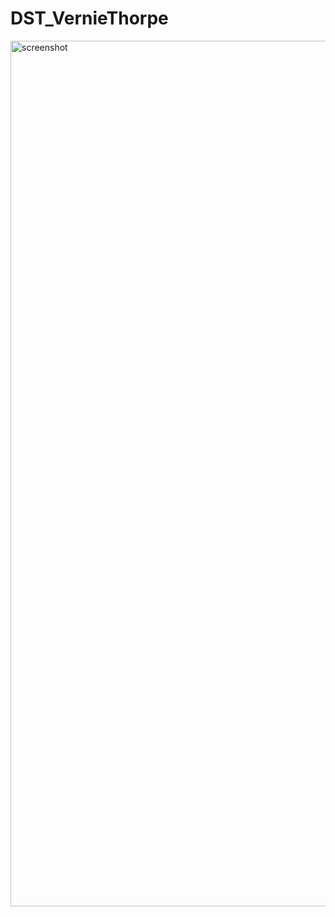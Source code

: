 # DST_VernieThorpe

<img width="1385" alt="screenshot" src="https://user-images.githubusercontent.com/52735929/91340451-ae918e80-e7f5-11ea-99ed-304f89be9465.png">
